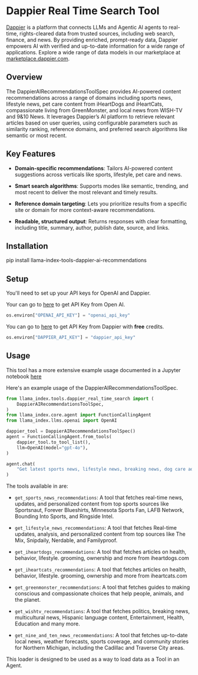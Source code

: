 # Dappier Real Time Search Tool

[Dappier](https://dappier.com) is a platform that connects LLMs and Agentic AI agents to real-time, rights-cleared data from trusted sources, including web search, finance, and news. By providing enriched, prompt-ready data, Dappier empowers AI with verified and up-to-date information for a wide range of applications. Explore a wide range of data models in our marketplace at [marketplace.dappier.com](https://marketplace.dappier.com).

## Overview

The DappierAIRecommendationsToolSpec provides AI-powered content recommendations across a range of domains including sports news, lifestyle news, pet care content from iHeartDogs and iHeartCats, compassionate living from GreenMonster, and local news from WISH-TV and 9&10 News. It leverages Dappier’s AI platform to retrieve relevant articles based on user queries, using configurable parameters such as similarity ranking, reference domains, and preferred search algorithms like semantic or most recent.

## Key Features

- **Domain-specific recommendations**: Tailors AI-powered content suggestions across verticals like sports, lifestyle, pet care and news.

- **Smart search algorithms**: Supports modes like semantic, trending, and most recent to deliver the most relevant and timely results.

- **Reference domain targeting**: Lets you prioritize results from a specific site or domain for more context-aware recommendations.

- **Readable, structured output**: Returns responses with clear formatting, including title, summary, author, publish date, source, and links.

## Installation

pip install llama-index-tools-dappier-ai-recommendations

## Setup

You'll need to set up your API keys for OpenAI and Dappier.

Your can go to [here](https://platform.openai.com/settings/organization/api-keys) to get API Key from Open AI.

```python
os.environ["OPENAI_API_KEY"] = "openai_api_key"
```

You can go to [here](https://platform.dappier.com/profile/api-keys) to get API Key from Dappier with **free** credits.

```python
os.environ["DAPPIER_API_KEY"] = "dappier_api_key"
```

## Usage

This tool has a more extensive example usage documented in a Jupyter notebook [here](https://github.com/run-llama/llama_index/blob/main/llama-index-integrations/tools/llama-index-tools-dappier-ai-recommendations/examples/dappier_ai_recommendations.ipynb)

Here's an example usage of the DappierAIRecommendationsToolSpec.

```python
from llama_index.tools.dappier_real_time_search import (
    DappierAIRecommendationsToolSpec,
)
from llama_index.core.agent import FunctionCallingAgent
from llama_index.llms.openai import OpenAI

dappier_tool = DappierAIRecommendationsToolSpec()
agent = FunctionCallingAgent.from_tools(
    dappier_tool.to_tool_list(),
    llm=OpenAI(model="gpt-4o"),
)

agent.chat(
    "Get latest sports news, lifestyle news, breaking news, dog care advice and summarize it into different sections, with source links."
)
```

The tools available in are:

- `get_sports_news_recommendations`: A tool that fetches real-time news, updates,
  and personalized content from top sports sources like Sportsnaut, Forever Blueshirts, Minnesota Sports Fan, LAFB Network, Bounding Into Sports, and Ringside Intel.

- `get_lifestyle_news_recommendations`: A tool that fetches Real-time updates,
  analysis, and personalized content from top sources like The Mix, Snipdaily,
  Nerdable, and Familyproof.

- `get_iheartdogs_recommendations`: A tool that fetches articles on health, behavior, lifestyle. grooming, ownership and more from iheartdogs.com

- `get_iheartcats_recommendations`: A tool that fetches articles on health, behavior, lifestyle. grooming, ownership and more from iheartcats.com

- `get_greenmonster_recommendations`: A tool that fetches guides to making conscious
  and compassionate choices that help people, animals, and the planet.

- `get_wishtv_recommendations`: A tool that fetches politics, breaking news, multicultural news, Hispanic language content, Entertainment, Health, Education
  and many more.

- `get_nine_and_ten_news_recommendations`: A tool that fetches up-to-date local news, weather forecasts, sports coverage, and community stories for Northern Michigan, including the Cadillac and Traverse City areas.

This loader is designed to be used as a way to load data as a Tool in an Agent.
